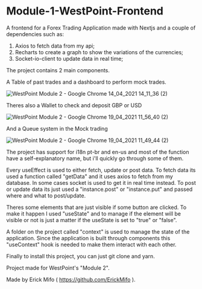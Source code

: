 # Module-1-WestPoint-Frontend

A frontend for a Forex Trading Application made with Nextjs and a couple of dependencies such as:

1. Axios to fetch data from my api;
2. Recharts to create a graph to show the variations of the currencies;
3. Socket-io-client to update data in real time;

The project contains 2 main components. 

A Table of past trades and a dashboard to perform mock trades.

![WestPoint Module 2 - Google Chrome 14_04_2021 14_11_36 (2)](https://user-images.githubusercontent.com/65738815/114751589-b7ef4d00-9d2b-11eb-8802-df5caf1ce32f.png)

Theres also a Wallet to check and deposit GBP or USD

![WestPoint Module 2 - Google Chrome 19_04_2021 11_56_40 (2)](https://user-images.githubusercontent.com/65738815/115257483-8220de80-a106-11eb-986c-4c6ddf78dc38.png)

And a Queue system in the Mock trading

![WestPoint Module 2 - Google Chrome 19_04_2021 11_49_44 (2)](https://user-images.githubusercontent.com/65738815/115256499-a7611d00-a105-11eb-8dbc-837faebe56b2.png)



The project has support for i18n pt-br and en-us and most of the function have a self-explanatory name, but i'll quickly go through some of them.

Every useEffect is used to either fetch, update or post data. 
To fetch data its used a function called "getData" and it uses axios to fetch from my database. In some cases socket is used to get it in real time instead.
To post or update data its just used a "instance.post" or "instance.put" and passed where and what to post/update.

Theres some elements that are just visible if some button are clicked. To make it happen I used "useState" and to manage if the element will be visible or not is just a matter if the useState is set to "true" or "false".

A folder on the project called "context" is used to manage the state of the application. Since the application is built through components this "useContext" hook is needed to make them interact with each other.

Finally to install this project, you can just git clone and yarn.

Project made for WestPoint's "Module 2".

Made by Erick Mifo ( https://github.com/ErickMifo ).

